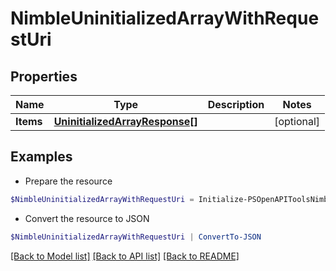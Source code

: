 # NimbleUninitializedArrayWithRequestUri
## Properties

Name | Type | Description | Notes
------------ | ------------- | ------------- | -------------
**Items** | [**UninitializedArrayResponse[]**](UninitializedArrayResponse.md) |  | [optional] 

## Examples

- Prepare the resource
```powershell
$NimbleUninitializedArrayWithRequestUri = Initialize-PSOpenAPIToolsNimbleUninitializedArrayWithRequestUri  -Items null
```

- Convert the resource to JSON
```powershell
$NimbleUninitializedArrayWithRequestUri | ConvertTo-JSON
```

[[Back to Model list]](../README.md#documentation-for-models) [[Back to API list]](../README.md#documentation-for-api-endpoints) [[Back to README]](../README.md)

